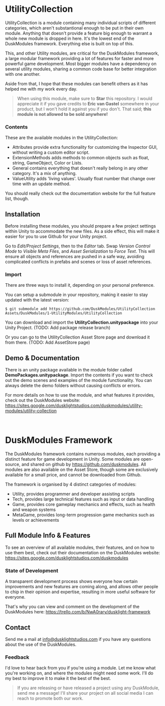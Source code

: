 # UtilityCollection
UtilityCollection is a module containing many individual scripts of different categories, which aren't substantional enough to be put in their own module. Anything that doesn't provide a feature big enough to warrant a whole new module is dropped in here. It's the lowest end of the DuskModules framework. Everything else is built on top of this.

This, and other Utility modules, are critical for the DuskModules framework, a large modular framework providing a lot of features for faster and more powerful game development. Most bigger modules have a dependency on several utility modules, sharing a common code base for better integration with one another.

Aside from that, I hope that these modules can benefit others as it has helped me with my work every day.

> When using this module, make sure to **Star** this repository. I would appreciate it if you gave credits to **Eric van Gastel** somewhere in your product, but I won't hold it against you if you don't. That said; **this module is not allowed to be sold anywhere!**

### Contents
These are the available modules in the UtilityCollection:
- Attributes provide extra functionality for customizing the Inspector GUI, without writing a custom editor script.
- ExtensionMethods adds methods to common objects such as float, string, GameObject, Color or Lists.
- General contains everything that doesn't really belong in any other category. It's a mix of anything.
- ValueUtility adds 'living values'. Usually float number that change over time with an update method.

You should really check out the documentation website for the full feature list, though.

## Installation
Before installing these modules, you should prepare a few project settings within Unity to accommodate the new files. As a side effect, this will make it easier for you to use Github for your Unity project.

Go to *Edit/Project Settings*, then to the *Editor* tab. Swap *Version Control Mode* to *Visible Meta Files*, and *Asset Serialization* to *Force Text*. This will ensure all objects and references are pushed in a safe way, avoiding complicated conflicts in prefabs and scenes or loss of asset references.

### Import
There are three ways to install it, depending on your personal preference.

You can setup a submodule in your repository, making it easier to stay updated with the latest version:
```
$ git submodule add https://github.com/DuskModules/UtilityCollection Assets/DuskModules/1-UtilityModules/UtilityCollection
```

You can download and import the **UtilityCollection.unitypackage** into your Unity Project. (TODO: Add package release branch)

Or you can go to the UtilityCollection Asset Store page and download it from there. (TODO: Add AssetStore page)

## Demo & Documentation
There is an unity package available in the module folder called **DemoPackages.unitypackage**. Import the contents if you want to check out the demo scenes and examples of the module functionality. You can always delete the demo folders without causing conflicts or errors.

For more details on how to use the module, and what features it provides, check out the DuskModules website:
https://sites.google.com/dusklightstudios.com/duskmodules/utility-modules/utility-collection

&nbsp;

# DuskModules Framework
The DuskModules framework contains numerous modules, each providing a distinct feature for game development in Unity. Some modules are open-source, and shared on github by https://github.com/duskmodules. All modules are also available on the Asset Store, though some are exclusively available for a small price, and cannot be downloaded from Github.

The framework is organised by 4 distinct categories of modules:
- Utility, provides programmer and developer assisting scripts
- Tech, provides large technical features such as input or data handling
- Game, provides core gameplay mechanics and effects, such as health and weapon systems
- MetaGame, provides long-term progression game mechanics such as levels or achievements

## Full Module Info & Features
To see an overview of all available modules, their features, and on how to use them best, check out their documentation on the DuskModules website:
https://sites.google.com/dusklightstudios.com/duskmodules

### State of Development
A transparent development process shows everyone how certain improvements and new features are coming along, and allows other people to chip in their opinion and expertise, resulting in more useful software for everyone.

That's why you can view and comment on the development of the DuskModules here:
https://trello.com/b/NwA0rary/dusklight-framework

## Contact
Send me a mail at info@dusklightstudios.com if you have any questions about the use of the DuskModules.

### Feedback
I'd love to hear back from you if you're using a module. Let me know what you're working on, and where the modules might need some work. I'll do my best to improve it to make it the best of the best.

> If you are releasing or have released a project using any DuskModule, send me a message! I'll share your project on all social media I can reach to promote both our work.
